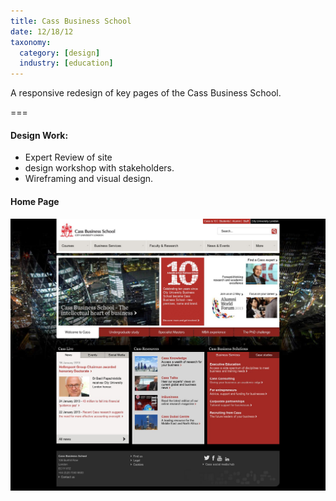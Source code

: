 ```yaml
---
title: Cass Business School
date: 12/18/12
taxonomy:
  category: [design]
  industry: [education]
---
```


A responsive redesign of key pages of the Cass Business School.

===

#### Design Work:
* Expert Review of site 
* design workshop with stakeholders.
* Wireframing and visual design.

#### Home Page
![Cass Business School Home](casshome.jpg)